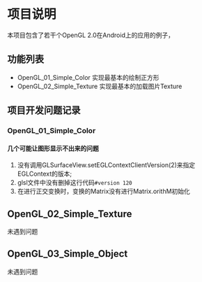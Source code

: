 # 项目说明

本项目包含了若干个OpenGL 2.0在Android上的应用的例子，

## 功能列表

- OpenGL_01_Simple_Color 实现最基本的绘制正方形
- OpenGL_02_Simple_Texture 实现最基本的加载图片Texture

## 项目开发问题记录

### OpenGL_01_Simple_Color

#### 几个可能让图形显示不出来的问题

1. 没有调用GLSurfaceView.setEGLContextClientVersion(2)来指定EGLContext的版本;
2. glsl文件中没有删掉这行代码`#version 120`
3. 在进行正交变换时，变换的Matrix没有进行Matrix.orithM初始化

## OpenGL_02_Simple_Texture

未遇到问题

## OpenGL_03_Simple_Object

未遇到问题